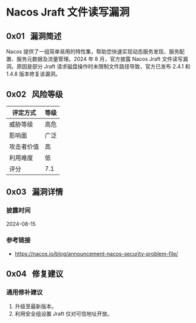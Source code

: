 # Nacos Jraft 文件读写漏洞

## 0x01   漏洞简述

Nacos 提供了一组简单易用的特性集，帮助您快速实现动态服务发现、服务配置、服务元数据及流量管理。2024 年 8 月，官方披露 Nacos Jraft 文件读写漏洞。原因是部分 Jraft 请求磁盘操作时未限制文件路径导致，官方已发布 2.4.1 和 1.4.8 版本修复该漏洞。

## 0x02   风险等级

| 评定方式  | 等级  |
| ----- | --- |
| 威胁等级  | 高危  |
| 影响面   | 广泛  |
| 攻击者价值 | 高   |
| 利用难度  | 低   |
| 评分    | 7.1 |

## 0x03   漏洞详情

### 披露时间

2024-08-15

### 参考链接

- https://nacos.io/blog/announcement-nacos-security-problem-file/

## 0x04   修复建议

### 通用修补建议

1. 升级至最新版本。
2. 利用安全组设置 Jraft 仅对可信地址开放。
